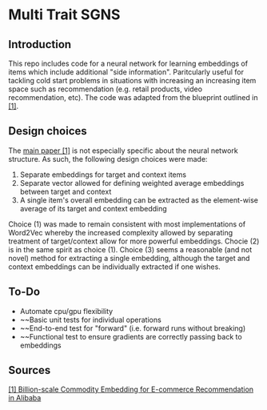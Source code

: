 # Multi Trait SGNS

## Introduction

This repo includes code for a neural network for learning embeddings of items which include additional "side information". Paritcularly useful for tackling cold start problems in situations with increasing an increasing item space such as recommendation (e.g. retail products, video recommendation, etc). The code was adapted from the blueprint outlined in [[1]](#source-1). 

## Design choices

The [main paper [1]](#source-1) is not especially specific about the neural network structure. As such, the following design choices were made:

1. Separate embeddings for target and context items
2. Separate vector allowed for defining weighted average embeddings between target and context
3. A single item's overall embedding can be extracted as the element-wise average of its target and context embedding

Choice (1) was made to remain consistent with most implementations of Word2Vec whereby the increased complexity allowed by separating treatment of target/context allow for more powerful embeddings. Chocie (2) is in the same spirit as choice (1). Choice (3) seems a reasonable (and not novel) method for extracting a single embedding, although the target and context embeddings can be individually extracted if one wishes.

## To-Do
* Automate cpu/gpu flexibility
* ~~Basic unit tests for individual operations
* ~~End-to-end test for "forward" (i.e. forward runs without breaking)
* ~~Functional test to ensure gradients are correctly passing back to embeddings

## Sources

<a name="source-1">[[1] Billion-scale Commodity Embedding for E-commerce Recommendation in Alibaba](https://arxiv.org/abs/1803.02349)</a>
